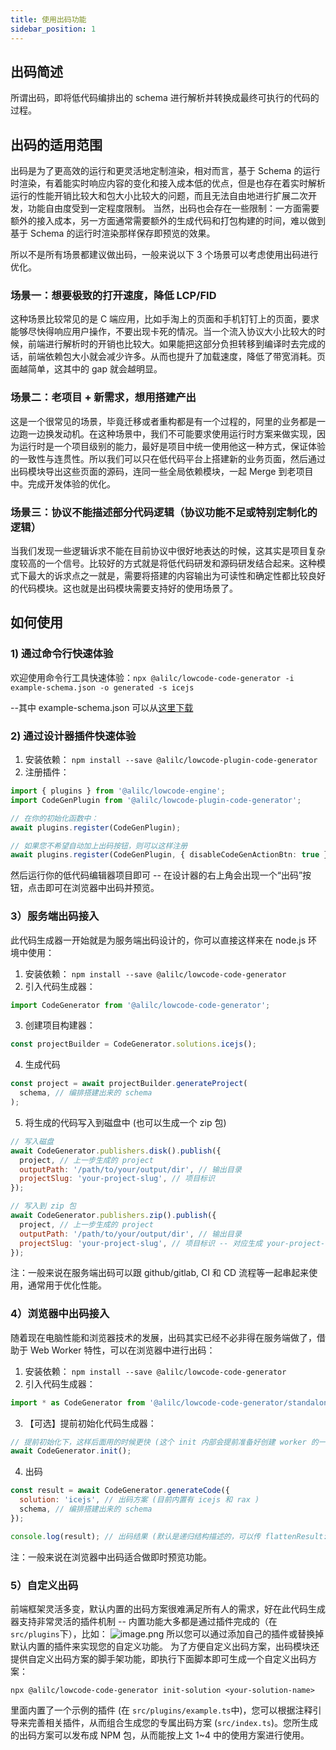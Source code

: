 ```yaml
---
title: 使用出码功能
sidebar_position: 1
---
```


## 出码简述
所谓出码，即将低代码编排出的 schema 进行解析并转换成最终可执行的代码的过程。
## 出码的适用范围
出码是为了更高效的运行和更灵活地定制渲染，相对而言，基于 Schema 的运行时渲染，有着能实时响应内容的变化和接入成本低的优点，但是也存在着实时解析运行的性能开销比较大和包大小比较大的问题，而且无法自由地进行扩展二次开发，功能自由度受到一定程度限制。
当然，出码也会存在一些限制：一方面需要额外的接入成本，另一方面通常需要额外的生成代码和打包构建的时间，难以做到基于 Schema 的运行时渲染那样保存即预览的效果。

所以不是所有场景都建议做出码，一般来说以下 3 个场景可以考虑使用出码进行优化。

### 场景一：想要极致的打开速度，降低 LCP/FID
这种场景比较常见的是 C 端应用，比如手淘上的页面和手机钉钉上的页面，要求能够尽快得响应用户操作，不要出现卡死的情况。当一个流入协议大小比较大的时候，前端进行解析时的开销也比较大。如果能把这部分负担转移到编译时去完成的话，前端依赖包大小就会减少许多。从而也提升了加载速度，降低了带宽消耗。页面越简单，这其中的 gap 就会越明显。

### 场景二：老项目 + 新需求，想用搭建产出
这是一个很常见的场景，毕竟迁移或者重构都是有一个过程的，阿里的业务都是一边跑一边换发动机。在这种场景中，我们不可能要求使用运行时方案来做实现，因为运行时是一个项目级别的能力，最好是项目中统一使用他这一种方式，保证体验的一致性与连贯性。所以我们可以只在低代码平台上搭建新的业务页面，然后通过出码模块导出这些页面的源码，连同一些全局依赖模块，一起 Merge 到老项目中。完成开发体验的优化。

### 场景三：协议不能描述部分代码逻辑（协议功能不足或特别定制化的逻辑）
当我们发现一些逻辑诉求不能在目前协议中很好地表达的时候，这其实是项目复杂度较高的一个信号。比较好的方式就是将低代码研发和源码研发结合起来。这种模式下最大的诉求点之一就是，需要将搭建的内容输出为可读性和确定性都比较良好的代码模块。这也就是出码模块需要支持好的使用场景了。

## 如何使用
### 1) 通过命令行快速体验

欢迎使用命令行工具快速体验：`npx @alilc/lowcode-code-generator -i example-schema.json -o generated -s icejs`

--其中 example-schema.json 可以从[这里下载](https://unpkg.com/@alilc/lowcode-code-generator@beta/example-schema.json)

### 2) 通过设计器插件快速体验

1. 安装依赖： `npm install --save @alilc/lowcode-plugin-code-generator`
2. 注册插件：

```typescript
import { plugins } from '@alilc/lowcode-engine';
import CodeGenPlugin from '@alilc/lowcode-plugin-code-generator';

// 在你的初始化函数中：
await plugins.register(CodeGenPlugin);

// 如果您不希望自动加上出码按钮，则可以这样注册
await plugins.register(CodeGenPlugin, { disableCodeGenActionBtn: true });
```

然后运行你的低代码编辑器项目即可 -- 在设计器的右上角会出现一个“出码”按钮，点击即可在浏览器中出码并预览。

### 3）服务端出码接入

此代码生成器一开始就是为服务端出码设计的，你可以直接这样来在 node.js 环境中使用：

1. 安装依赖： `npm install --save @alilc/lowcode-code-generator`
2. 引入代码生成器：

```javascript
import CodeGenerator from '@alilc/lowcode-code-generator';
```

3. 创建项目构建器：

```javascript
const projectBuilder = CodeGenerator.solutions.icejs();
```

4. 生成代码

```javascript
const project = await projectBuilder.generateProject(
  schema, // 编排搭建出来的 schema
);
```

5. 将生成的代码写入到磁盘中 (也可以生成一个 zip 包)

```javascript
// 写入磁盘
await CodeGenerator.publishers.disk().publish({
  project, // 上一步生成的 project
  outputPath: '/path/to/your/output/dir', // 输出目录
  projectSlug: 'your-project-slug', // 项目标识
});

// 写入到 zip 包
await CodeGenerator.publishers.zip().publish({
  project, // 上一步生成的 project
  outputPath: '/path/to/your/output/dir', // 输出目录
  projectSlug: 'your-project-slug', // 项目标识 -- 对应生成 your-project-slug.zip 文件
});
```

注：一般来说在服务端出码可以跟 github/gitlab, CI 和 CD 流程等一起串起来使用，通常用于优化性能。

### 4）浏览器中出码接入

随着现在电脑性能和浏览器技术的发展，出码其实已经不必非得在服务端做了，借助于 Web Worker 特性，可以在浏览器中进行出码：

1. 安装依赖： `npm install --save @alilc/lowcode-code-generator`
2. 引入代码生成器：

```javascript
import * as CodeGenerator from '@alilc/lowcode-code-generator/standalone-loader';
```

3. 【可选】提前初始化代码生成器：

```javascript
// 提前初始化下，这样后面用的时候更快 (这个 init 内部会提前准备好创建 worker 的一些资源)
await CodeGenerator.init();
```

4. 出码

```javascript
const result = await CodeGenerator.generateCode({
  solution: 'icejs', // 出码方案 (目前内置有 icejs 和 rax )
  schema, // 编排搭建出来的 schema
});

console.log(result); // 出码结果 (默认是递归结构描述的，可以传 flattenResult: true 以生成扁平结构的结果)
```

注：一般来说在浏览器中出码适合做即时预览功能。

### 5）自定义出码
前端框架灵活多变，默认内置的出码方案很难满足所有人的需求，好在此代码生成器支持非常灵活的插件机制 -- 内置功能大多都是通过插件完成的（在 `src/plugins`下），比如：
![image.png](https://cdn.nlark.com/yuque/0/2022/png/263300/1644824565650-584c2be5-4be3-4c9a-96d9-e27990111b0b.png#averageHue=%232b2b2e&clientId=u8b65d964-7bef-4&crop=0&crop=0&crop=1&crop=1&from=paste&height=376&id=u3e0a61a8&margin=%5Bobject%20Object%5D&name=image.png&originHeight=376&originWidth=457&originalType=binary&ratio=1&rotation=0&showTitle=false&size=151355&status=done&style=none&taskId=ueef52494-2e18-45a2-8409-7f68e200f63&title=&width=457)
所以您可以通过添加自己的插件或替换掉默认内置的插件来实现您的自定义功能。
为了方便自定义出码方案，出码模块还提供自定义出码方案的脚手架功能，即执行下面脚本即可生成一个自定义出码方案：
```shell
npx @alilc/lowcode-code-generator init-solution <your-solution-name>
```
里面内置了一个示例的插件 (在 `src/plugins/example.ts`中)，您可以根据注释引导来完善相关插件，从而组合生成您的专属出码方案 (`src/index.ts`)。您所生成的出码方案可以发布成 NPM 包，从而能按上文 1~4 中的使用方案进行使用。
